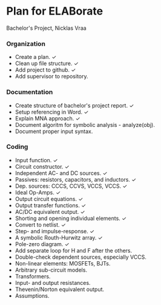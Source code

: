 # Plan for ELABorate
Bachelor's Project, Nicklas Vraa

### Organization
- Create a plan. ✓
- Clean up file structure. ✓
- Add project to github. ✓
- Add supervisor to repository.

### Documentation
- Create structure of bachelor's project report. ✓
- Setup referencing in Word. ✓
- Explain MNA approach. ✓
- Document algoritm for symbolic analysis - analyze(obj).
- Document proper input syntax.

### Coding
- Input function. ✓
- Circuit constructor. ✓
- Independent AC- and DC sources. ✓
- Passives: resistors, capacitors, and inductors. ✓
- Dep. sources: CCCS, CCVS, VCCS, VCCS. ✓
- Ideal Op-Amps. ✓
- Output circuit equations. ✓
- Output transfer functions. ✓
- AC/DC equivalent output. ✓
- Shorting and opening individual elements. ✓
- Convert to netlist. ✓
- Step- and impulse-response. ✓
- A symbolic Routh-Hurwitz array. ✓
- Pole-zero diagram. ✓
- Add separate loop for H and F after the others.
- Double-check dependent sources, especially VCCS.
- Non-linear elements: MOSFETs, BJTs.
- Arbitrary sub-circuit models.
- Transformers.
- Input- and output resistances.
- Thevenin/Norton equivalent output.
- Assumptions.
